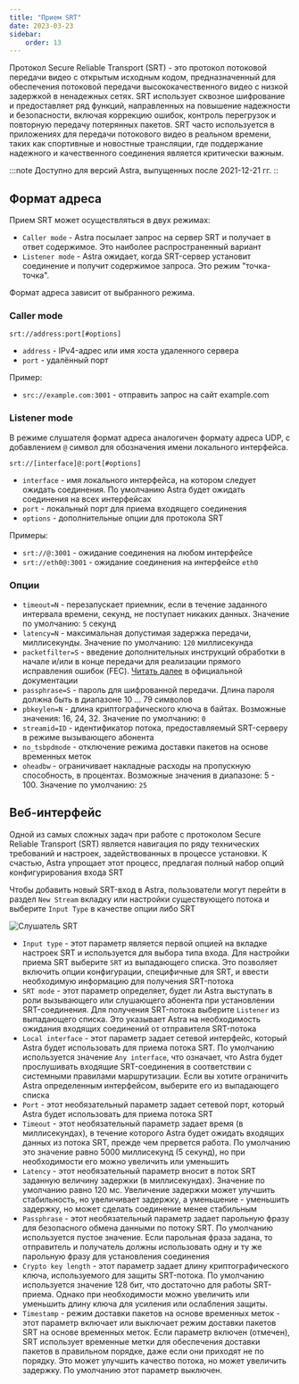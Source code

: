 ```yaml
---
title: "Прием SRT"
date: 2023-03-23
sidebar:
    order: 13
---
```


Протокол Secure Reliable Transport (SRT) - это протокол потоковой передачи видео с открытым исходным кодом, предназначенный для обеспечения потоковой передачи высококачественного видео с низкой задержкой в ненадежных сетях. SRT использует сквозное шифрование и предоставляет ряд функций, направленных на повышение надежности и безопасности, включая коррекцию ошибок, контроль перегрузок и повторную передачу потерянных пакетов. SRT часто используется в приложениях для передачи потокового видео в реальном времени, таких как спортивные и новостные трансляции, где поддержание надежного и качественного соединения является критически важным.

:::note Доступно для версий Astra, выпущенных после 2021-12-21 гг. ::

## Формат адреса[](/ru/astra/receiving/srt#address-format)

Прием SRT может осуществляться в двух режимах:

- `Caller mode` - Astra посылает запрос на сервер SRT и получает в ответ содержимое. Это наиболее распространенный вариант
- `Listener mode` - Astra ожидает, когда SRT-сервер установит соединение и получит содержимое запроса. Это режим "точка-точка".

Формат адреса зависит от выбранного режима.

### Caller mode

```
srt://address:port[#options]
```

- `address` - IPv4-адрес или имя хоста удаленного сервера
- `port` - удалённый порт

Пример:

- `src://example.com:3001` - отправить запрос на сайт example.com

### Listener mode

В режиме слушателя формат адреса аналогичен формату адреса UDP, с добавлением `@` символ для обозначения имени локального интерфейса.

```
srt://[interface]@:port[#options]
```

- `interface` - имя локального интерфейса, на котором следует ожидать соединения. По умолчанию Astra будет ожидать соединения на всех интерфейсах
- `port` - локальный порт для приема входящего соединения
- `options` - дополнительные опции для протокола SRT

Примеры:

- `srt://@:3001` - ожидание соединения на любом интерфейсе
- `srt://eth0@:3001` - ожидание соединения на интерфейсе `eth0`

### Опции

- `timeout=N` - перезапускает приемник, если в течение заданного интервала времени, секунд, не поступает никаких данных. Значение по умолчанию: `5` секунд
- `latency=N` - максимальная допустимая задержка передачи, миллисекунды. Значение по умолчанию: `120` миллисекунда
- `packetfilter=S` - введение дополнительных инструкций обработки в начале и/или в конце передачи для реализации прямого исправления ошибок (FEC). [Читать далее](https://github.com/Haivision/srt/blob/master/docs/features/packet-filtering-and-fec.md#configuring-the-fec-filter) в официальной документации
- `passphrase=S` - пароль для шифрованной передачи. Длина пароля должна быть в диапазоне 10 ... 79 символов
- `pbkeylen=N` - длина криптографического ключа в байтах. Возможные значения: 16, 24, 32. Значение по умолчанию: `0`
- `streamid=ID` - идентификатор потока, предоставляемый SRT-серверу в режиме вызывающего абонента
- `no_tsbpdmode` - отключение режима доставки пакетов на основе временных меток
- `oheadbw` - ограничивает накладные расходы на пропускную способность, в процентах. Возможные значения в диапазоне: 5 - 100. Значение по умолчанию: `25`

## Веб-интерфейс[](/ru/astra/receiving/srt#web-interface)

Одной из самых сложных задач при работе с протоколом Secure Reliable Transport (SRT) является навигация по ряду технических требований и настроек, задействованных в процессе установки. К счастью, Astra упрощает этот процесс, предлагая полный набор опций конфигурирования входа SRT

Чтобы добавить новый SRT-вход в Astra, пользователи могут перейти в раздел `New Stream` вкладку или настройки существующего потока и выберите `Input Type` в качестве опции либо SRT

![Слушатель SRT](https://cdn.cesbo.com/help/astra/receiving/ip/srt/listener.png)

- `Input type` - этот параметр является первой опцией на вкладке настроек SRT и используется для выбора типа входа. Для настройки приема SRT выберите `SRT` из выпадающего списка. Это позволяет включить опции конфигурации, специфичные для SRT, и ввести необходимую информацию для получения SRT-потока
- `SRT mode` - этот параметр определяет, будет ли Astra выступать в роли вызывающего или слушающего абонента при установлении SRT-соединения. Для получения SRT-потока выберите `Listener` из выпадающего списка. Это указывает Astra на необходимость ожидания входящих соединений от отправителя SRT-потока
- `Local interface` - этот параметр задает сетевой интерфейс, который Astra будет использовать для приема потока SRT. По умолчанию используется значение `Any interface`, что означает, что Astra будет прослушивать входящие SRT-соединения в соответствии с системными правилами маршрутизации. Если вы хотите ограничить Astra определенным интерфейсом, выберите его из выпадающего списка
- `Port` - этот необязательный параметр задает сетевой порт, который Astra будет использовать для приема потока SRT
- `Timeout` - этот необязательный параметр задает время (в миллисекундах), в течение которого Astra будет ожидать входящих данных из потока SRT, прежде чем прервется работа. По умолчанию это значение равно 5000 миллисекунд (5 секунд), но при необходимости его можно увеличить или уменьшить
- `Latency` - этот необязательный параметр вносит в поток SRT заданную величину задержки (в миллисекундах). Значение по умолчанию равно 120 мс. Увеличение задержки может улучшить стабильность, но увеличивает задержку, а уменьшение - уменьшить задержку, но может сделать соединение менее стабильным
- `Passphrase` - этот необязательный параметр задает парольную фразу для безопасного обмена данными по потоку SRT. По умолчанию используется пустое значение. Если парольная фраза задана, то отправитель и получатель должны использовать одну и ту же парольную фразу для установления соединения
- `Crypto key length` - этот параметр задает длину криптографического ключа, используемого для защиты SRT-потока. По умолчанию используется значение 128 бит, что достаточно для работы SRT-приема. Однако при необходимости можно увеличить или уменьшить длину ключа для усиления или ослабления защиты.
- `Timestamp` - режим доставки пакетов на основе временных меток - этот параметр включает или выключает режим доставки пакетов SRT на основе временных меток. Если параметр включен (отмечен), SRT использует временные метки для обеспечения доставки пакетов в правильном порядке, даже если они приходят не по порядку. Это может улучшить качество потока, но может увеличить задержку. По умолчанию этот параметр выключен.
